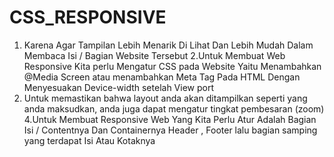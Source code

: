 # CSS_RESPONSIVE
1. Karena Agar Tampilan Lebih Menarik Di Lihat Dan Lebih Mudah Dalam Membaca Isi / Bagian Website Tersebut
2.Untuk Membuat Web Responsive Kita perlu Mengatur CSS pada Website Yaitu Menambahkan @Media Screen atau menambahkan Meta Tag Pada
HTML Dengan Menyesuakan Device-width setelah View port
3. Untuk memastikan bahwa layout anda akan ditampilkan seperti yang anda maksudkan, anda juga dapat mengatur tingkat pembesaran (zoom)
4.Untuk Membuat Responsive Web Yang Kita Perlu Atur Adalah Bagian Isi / Contentnya Dan Containernya Header , Footer lalu bagian samping 
yang terdapat Isi Atau Kotaknya
